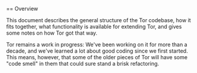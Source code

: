 
== Overview

This document describes the general structure of the Tor codebase, how
it fits together, what functionality is available for extending Tor,
and gives some notes on how Tor got that way.

Tor remains a work in progress: We've been working on it for more than
a decade, and we've learned a lot about good coding since we first
started.  This means, however, that some of the older pieces of Tor
will have some "code smell" in them that could sure stand a brisk
refactoring.

